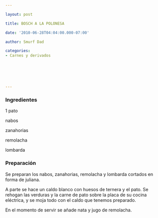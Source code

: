 ```yaml
---

layout: post

title: BOSCH A LA POLONESA

date: '2010-06-28T04:04:00.000-07:00'

author: Smurf Dad

categories:
- Carnes y derivados






---
```


<h3>Ingredientes</h3>

1 pato

nabos

zanahorias

remolacha

lombarda

<h3>Preparación</h3>

Se preparan los nabos, zanahorias, remolacha y lombarda cortados en forma de juliana.

A parte se hace un caldo blanco con huesos de ternera y el pato. Se rehogan las verduras y la carne de pato sobre la placa de su cocina eléctrica, y se moja todo con el caldo que tenemos preparado.

En el momento de servir se añade nata y jugo de remolacha.
